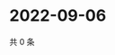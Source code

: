 # 2022-09-06

共 0 条

<!-- BEGIN WEIBO -->
<!-- 最后更新时间 Tue Sep 06 2022 18:19:52 GMT+0800 (China Standard Time) -->

<!-- END WEIBO -->
